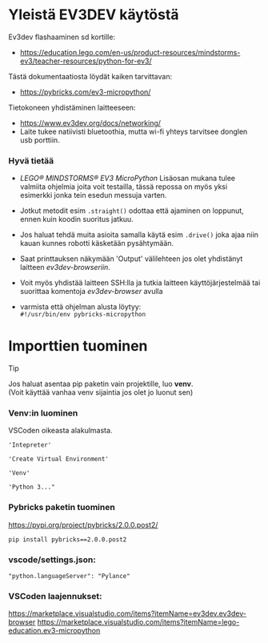 # Yleistä EV3DEV käytöstä
Ev3dev flashaaminen sd kortille:  
- https://education.lego.com/en-us/product-resources/mindstorms-ev3/teacher-resources/python-for-ev3/  

Tästä dokumentaatiosta löydät kaiken tarvittavan:  
- https://pybricks.com/ev3-micropython/  

Tietokoneen yhdistäminen laitteeseen:  
- https://www.ev3dev.org/docs/networking/  
- Laite tukee natiivisti bluetoothia, mutta wi-fi yhteys tarvitsee donglen usb porttiin.

### Hyvä tietää
- *LEGO® MINDSTORMS® EV3 MicroPython* Lisäosan mukana tulee valmiita ohjelmia joita voit testailla, tässä repossa on myös yksi esimerkki jonka tein esedun messuja varten.

- Jotkut metodit esim ```.straight()``` odottaa että ajaminen on loppunut, ennen kuin koodin suoritus jatkuu.

- Jos haluat tehdä muita asioita samalla käytä esim ```.drive()``` joka ajaa niin kauan kunnes robotti käsketään pysähtymään.

- Saat printtauksen näkymään 'Output' välilehteen jos olet yhdistänyt laitteen *ev3dev-browseriin*.

- Voit myös yhdistää laitteen SSH:lla ja tutkia laitteen käyttöjärjestelmää tai suorittaa komentoja *ev3dev-browser* avulla

- varmista että ohjelman alusta löytyy:  
```#!/usr/bin/env pybricks-micropython```

# Importtien tuominen
>[!TIP]
>Jos haluat asentaa pip paketin vain projektille, luo **venv**.  
>(Voit käyttää vanhaa venv sijaintia jos olet jo luonut sen)


### Venv:in luominen

VSCoden oikeasta alakulmasta.
```
'Intepreter'

'Create Virtual Environment'

'Venv'

'Python 3..."
```

  
### Pybricks paketin tuominen  
https://pypi.org/project/pybricks/2.0.0.post2/  

```
pip install pybricks==2.0.0.post2
```
### vscode/settings.json:
```
"python.languageServer": "Pylance"
```

### VSCoden laajennukset:
https://marketplace.visualstudio.com/items?itemName=ev3dev.ev3dev-browser
https://marketplace.visualstudio.com/items?itemName=lego-education.ev3-micropython
